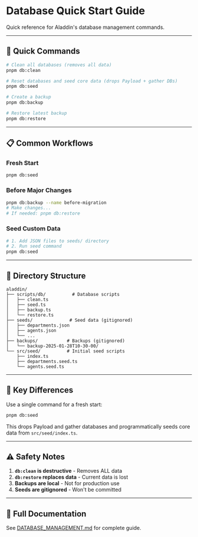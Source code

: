 # Database Quick Start Guide

Quick reference for Aladdin's database management commands.

---

## 🚀 Quick Commands

```bash
# Clean all databases (removes all data)
pnpm db:clean

# Reset databases and seed core data (drops Payload + gather DBs)
pnpm db:seed

# Create a backup
pnpm db:backup

# Restore latest backup
pnpm db:restore
```

---

## 📋 Common Workflows

### Fresh Start
```bash
pnpm db:seed
```

### Before Major Changes
```bash
pnpm db:backup --name before-migration
# Make changes...
# If needed: pnpm db:restore
```

### Seed Custom Data
```bash
# 1. Add JSON files to seeds/ directory
# 2. Run seed command
pnpm db:seed
```

---

## 📁 Directory Structure

```
aladdin/
├── scripts/db/          # Database scripts
│   ├── clean.ts
│   ├── seed.ts
│   ├── backup.ts
│   └── restore.ts
├── seeds/              # Seed data (gitignored)
│   ├── departments.json
│   ├── agents.json
│   └── ...
├── backups/           # Backups (gitignored)
│   └── backup-2025-01-28T10-30-00/
└── src/seed/          # Initial seed scripts
    ├── index.ts
    ├── departments.seed.ts
    └── agents.seed.ts
```

---

## 🔑 Key Differences

Use a single command for a fresh start:

```bash
pnpm db:seed
```

This drops Payload and gather databases and programmatically seeds core data from `src/seed/index.ts`.

---

## ⚠️ Safety Notes

1. **`db:clean` is destructive** - Removes ALL data
2. **`db:restore` replaces data** - Current data is lost
3. **Backups are local** - Not for production use
4. **Seeds are gitignored** - Won't be committed

---

## 📖 Full Documentation

See [DATABASE_MANAGEMENT.md](./DATABASE_MANAGEMENT.md) for complete guide.


